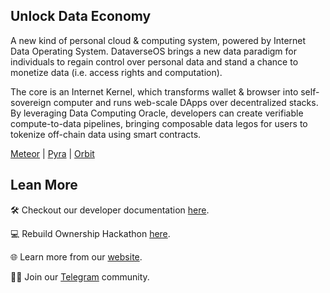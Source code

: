 ## Unlock Data Economy

A new kind of personal cloud & computing system, powered by Internet Data Operating System. DataverseOS brings a new data paradigm for individuals to regain control over personal data and stand a chance to monetize data (i.e. access rights and computation).

The core is an Internet Kernel, which transforms wallet & browser into self-sovereign computer and runs web-scale DApps over decentralized stacks. By leveraging Data Computing Oracle, developers can create verifiable compute-to-data pipelines, bringing composable data legos for users to tokenize off-chain data using smart contracts. 

[Meteor](https://github.com/meteor-web3) | [Pyra](https://github.com/pyra-marketplace) | [Orbit](https://github.com/orbit-web3)

## Lean More
🛠️ Checkout our developer documentation [here](https://docs.dataverse-os.com).

<!-- 💡 Hackathon cheat sheet [here](https://ownershiplabs.notion.site/Hackathon-Cheat-Sheet-cb7ff7903ed0469e8d4eee2cef32b510#f6ce58b4141e43b28c8f134e1c83e668). -->

💻 Rebuild Ownership Hackathon [here](https://rebuild.dataverse.city/). 

🌐 Learn more from our [website](https://dataverse-os.com).

🙋‍♀️ Join our [Telegram](https://t.me/dataverse_city) community.
